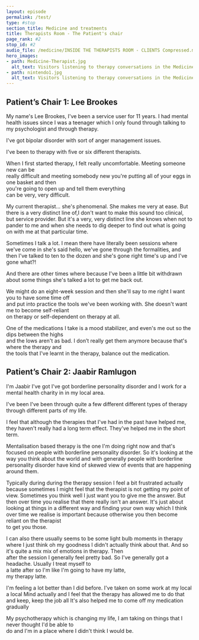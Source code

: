 ```yaml
---
layout: episode
permalink: /test/
type: #stop
section_title: Medicine and treatments
title: Therapists Room - The Patient's chair
page_rank: #2
stop_id: #2
audio_file: /medicine/INSIDE THE THERAPISTS ROOM - CLIENTS Compressed.mp3
hero_images:
- path: Medicine-Therapist.jpg
  alt_text: Visitors listening to therapy conversations in the Medicine Galleries at the Science Museum. Image © The Board of Trustees of the Science Museum, London
- path: nintendo1.jpg
  alt_text: Visitors listening to therapy conversations in the Medicine Galleries at the Science Museum. Image © The Board of Trustees of the Science Museum, London
---
```


## Patient’s Chair 1: Lee Brookes

My name's Lee Brookes, I've been a service user for 11 years.
I had mental health issues since I was a teenager which I only found
through talking to my psychologist and through therapy.  

I've got bipolar disorder with sort of anger management issues.  

I've been to therapy with five or six different therapists.  

When I first started therapy, I felt really uncomfortable. Meeting someone new can be  
really difficult and meeting somebody new you're putting all of your eggs in one basket and then  
you're going to open up and tell them everything  
can be very, very difficult.  

My current therapist… she's phenomenal. She makes me very at ease.
But there is a very distinct line of,I don't want to make this sound too clinical,
but service provider. But it's a very, very distinct line she knows
when not to pander to me and when she needs to dig deeper to find out
what is going on with me at that particular time.  

Sometimes I talk a lot. I mean there have literally been sessions where
we've come in she's said hello, we've gone through the formalities,
and then I've talked to ten to the dozen and she's gone right time's up and I've gone what?!  

And there are other times where because I've been a little bit withdrawn
about some things she's talked a lot to get me back out.

We might do an eight-week session and then she'll say to me right I want you to have some time off  
and put into practice the tools we've been working with. She doesn't want me to become self-reliant  
on therapy or self-dependent on therapy at all.

One of the medications I take is a mood stabilizer, and even's me out so the dips between the highs  
and the lows aren't as bad. I don’t really get them anymore because that's where the therapy and  
the tools that I've learnt in the therapy, balance out the medication.   

## Patient’s Chair 2: Jaabir Ramlugon

I'm Jaabir I've got I've got borderline personality disorder and I work for a mental health charity in in my local area.  

I've been I've been through quite a few different different types of therapy through different parts of my life.   

I feel that although the therapies that I've had in the past have helped me, they haven't really had a long term effect. They've helped me in the short term.

Mentalisation based therapy is the one I'm doing right now and that's focused on people with borderline personality disorder. So it's looking at the way you think about the world and with generally people with borderline personality disorder have kind of skewed view of events that are happening around them.

Typically during during the therapy session I feel a bit frustrated actually because sometimes I might feel that the therapist is not getting my point of view. Sometimes you think well I just want you to give me the answer. But then over time you realise that there really isn't an answer. It's just about looking at things in a different way and finding your own way which I think over time we realise is important because otherwise you then become reliant on the therapist  
to get you those.  

I can also there usually seems to be some light bulb moments in therapy where I just think oh my goodness I didn't actually think about that. And so  
it's quite a mix mix of emotions in therapy. Then  
after the session I generally feel pretty bad. So I've generally got a headache. Usually I treat myself to  
a latte after so I'm like I'm going to have my latte,  
my therapy latte.  

I'm feeling a lot better than I did before. I've taken on some work at my local a local Mind actually and I feel that the therapy has allowed me to do that and keep, keep the job all It's also helped me to come off my medication gradually  

My psychotherapy which is changing my life, I am taking on things that I never thought I'd be able to  
do and I'm in a place where I didn't think I would be.  
